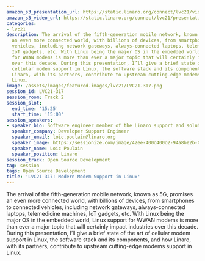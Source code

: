 ```yaml
---
amazon_s3_presentation_url: https://static.linaro.org/connect/lvc21/videos/lvc21-317.mp4
amazon_s3_video_url: https://static.linaro.org/connect/lvc21/presentations/lvc21-317.pdf
categories:
- lvc21
description: The arrival of the fifth-generation mobile network, known as 5G, promises
  an even more connected world, with billions of devices, from smartphones to connected
  vehicles, including network gateways, always-connected laptops, telemedicine machines,
  IoT gadgets, etc. With Linux being the major OS in the embedded world, Linux support
  for WWAN modems is more than ever a major topic that will certainly impact industries
  over this decade. During this presentation, I’ll give a brief state of the art of
  cellular modem support in Linux, the software stack and its components, and how
  Linaro, with its partners, contribute to upstream cutting-edge modems support in
  Linux.
image: /assets/images/featured-images/lvc21/LVC21-317.png
session_id: LVC21-317
session_room: Track 2
session_slot:
  end_time: '15:25'
  start_time: '15:00'
session_speakers:
- speaker_bio: Software engineer member of the Linaro support and solutions team.
  speaker_company: Developer Support Engineer
  speaker_email: loic.poulain@linaro.org
  speaker_image: https://sessionize.com/image/42ee-400o400o2-94a8be2b-0dd6-47fb-840b-f50bb572ae0a.jpg
  speaker_name: Loic Poulain
  speaker_position: Linaro
session_track: Open Source Development
tag: session
tags: Open Source Development
title: 'LVC21-317: Modern Modem Support in Linux'
---
```


The arrival of the fifth-generation mobile network, known as 5G, promises an even more connected world, with billions of devices, from smartphones to connected vehicles, including network gateways, always-connected laptops, telemedicine machines, IoT gadgets, etc. With Linux being the major OS in the embedded world, Linux support for WWAN modems is more than ever a major topic that will certainly impact industries over this decade. During this presentation, I’ll give a brief state of the art of cellular modem support in Linux, the software stack and its components, and how Linaro, with its partners, contribute to upstream cutting-edge modems support in Linux.